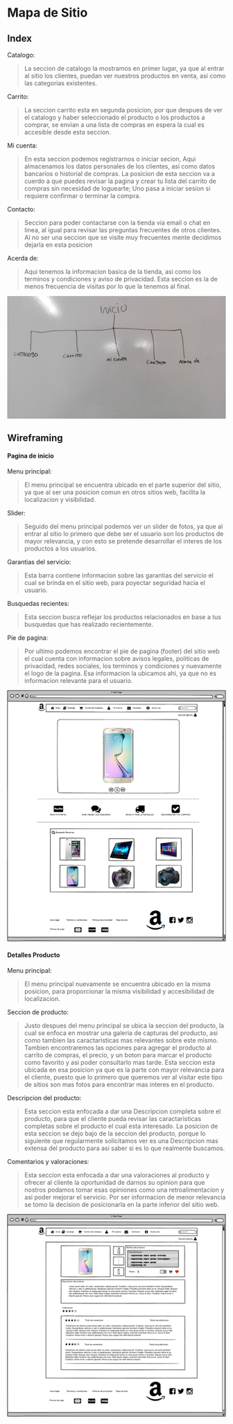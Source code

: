 # Mapa de Sitio

## Index

Catalogo:
> La seccion de catalogo la mostramos en primer lugar, ya que al entrar al sitio los clientes, puedan ver nuestros productos en venta, asi como las categorias existentes.

Carrito:
> La seccion carrito esta en segunda posicion, por que despues de ver el catalogo y haber seleccionado el producto o los productos a comprar, se envian a una lista de compras en espera la cual es accesible desde esta seccion.

Mi cuenta:
> En esta seccion podemos registrarnos o iniciar secion, Aqui almacenamos los datos personales de los clientes, asi como datos bancarios o historial de compras. La posicion de esta seccion va a cuerdo a que puedes revisar la pagina y crear tu lista del carrito de compras sin necesidad de loguearte; Uno pasa a iniciar sesion si requiere confirmar o terminar la compra.

Contacto:

> Seccion para poder contactarse con la tienda via email o chat en linea, al igual para revisar las preguntas frecuentes de otros clientes. Al no ser una seccion que se visite muy frecuentes mente decidimos dejarla en esta posicion

Acerda de:
> Aqui tenemos la informacion basica de la tienda, asi como los terminos y condiciones y aviso de privacidad. Esta seccion es la de menos frecuencia de visitas por lo que la tenemos al final.


![Mapa de Sitio](images/sitemap.jpg)

## Wireframing

#### Pagina de inicio

Menu principal:
>El menu principal se encuentra ubicado en el parte superior del sitio, ya que al ser una posicion comun en otros sitios web, facilita la localizacion y visibilidad.

Slider:
> Seguido del menu principal podemos ver un slider de fotos, ya que al entrar al sitio lo primero que debe ser el usuario son los productos de mayor relevancia, y con esto se pretende desarrollar el interes de los productos a los usuarios.

Garantias del servicio:
> Esta barra contiene informacion sobre las garantias del servicio el cual se brinda en el sitio web, para poyectar seguridad hacia el usuario.

Busquedas recientes:
> Esta seccion busca reflejar los productos relacionados en base a tus busquedas que has realizado recientemente.

Pie de pagina:
> Por ultimo podemos encontrar el pie de pagina (footer) del sitio web el cual cuenta con informacion sobre avisos legales, politicas de privacidad, redes sociales, los terminos y condiciones y nuevamente el logo de la pagina. Esa informacion la ubicamos ahi, ya que no es informacion relevante para el usuario.


![Pagina de inicio](images/Index.png)

#### Detalles Producto

Menu principal:
>El menu principal nuevamente se encuentra ubicado en la misma posicion, para proporcionar la misma visibilidad y accesibilidad de localizacion.

Seccion de producto:
> Justo despues del menu principal se ubica la seccion del producto, la cual se enfoca en mostrar una galeria de capturas del producto, asi como tambien las caractaristicas mas relevantes sobre este mismo. Tambien encontraremos las opciones para agregar el producto al carrito de compras, el precio, y un boton para marcar el producto como favorito y asi poder consultarlo mas tarde. Esta seccion esta ubicada en esa posicion ya que es la parte con mayor relevancia para el cliente, puesto que lo primero que queremos ver al visitar este tipo de sitios son mas fotos para encontrar mas interes en el producto.

Descripcion del producto:
> Esta seccion esta enfocada a dar una Descripcion completa sobre el producto, para que el cliente pueda revisar las caractaristicas completas sobre el producto el cual esta interesado. La posicion de esta seccion se dejo bajo de la seccion del producto, porque lo siguiente que regularmente solicitamos ver es una Descripcion mas extensa del producto para asi saber si es lo que realmente buscamos.

Comentarios y valoraciones:
>Esta seccion esta enfocada a dar una valoraciones al producto y ofrecer al cliente la oportunidad de darnos su opinion para que nostros podamos tomar esas opiniones como una retroalimentacion y asi poder mejorar el servicio. Por ser informacion de menor relevancia se tomo la decision de posicionarla en la parte inferior del sitio web.


![Pagina de producto](images/Producto.png)
